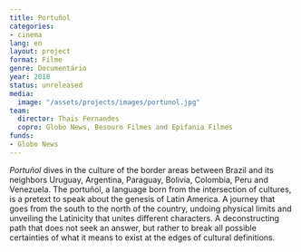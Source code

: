 ```yaml
---
title: Portuñol
categories:
- cinema
lang: en
layout: project
format: Filme
genre: Documentário
year: 2018
status: unreleased
media:
  image: "/assets/projects/images/portunol.jpg"
team:
  director: Thais Fernandes
  copro: Globo News, Besouro Filmes and Epifania Filmes
funds:
- Globo News
---
```


_Portuñol_ dives in the culture of the border areas between Brazil and its neighbors Uruguay, Argentina, Paraguay, Bolivia, Colombia, Peru and Venezuela. The portuñol, a language born from the intersection of cultures, is a pretext to speak about the genesis of Latin America. A journey that goes from the south to the north of the country, undoing physical limits and unveiling the Latinicity that unites different characters. A deconstructing path that does not seek an answer, but rather to break all possible certainties of what it means to exist at the edges of cultural definitions.
